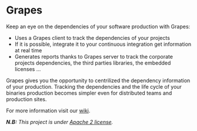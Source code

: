 Grapes
=========
Keep an eye on the dependencies of your software production with Grapes:
 * Uses a Grapes client to track the dependencies of your projects
 * If it is possible, integrate it to your continuous integration get information at real time
 * Generates reports thanks to Grapes server to track the corporate projects dependencies, the third parties libraries, the embedded licenses ...
  
Grapes gives you the opportunity to centrilized the dependency information of your production. Tracking the dependencies and the life cycle of your binaries production becomes simpler even for distributed teams and production sites. 

For more information visit our [wiki](https://github.com/Axway/Grapes/wiki).

<i><strong>N.B:</strong> This project is under [Apache 2 license].

   [Apache 2 license]: http://www.apache.org/licenses/LICENSE-2.0.html
